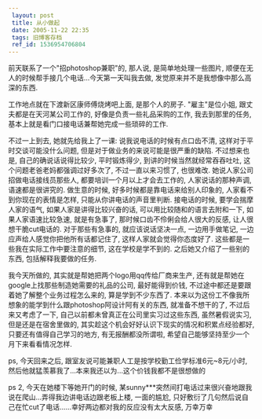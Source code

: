 ```yaml
---
 layout: post
 title: 从小做起
 date: 2005-11-22 22:35
 tags: 旧博客存档
 ref_id: 1536954706804
---
```

前天联系了一个"招photoshop兼职"的, 那人说, 是简单地处理一些图片, 顺便在无人的时候帮手接几个电话...今天第一天叫我去做,
发觉原来并不是我想像中那么高深的东西.



工作地点就在下渡新区康师傅烧烤吧上面, 是那个人的房子. "雇主"是位小姐, 跟丈夫都是在天河某公司工作的, 好像是负责一些礼品采购的工作,
我去到那里的任务, 基本上就是看门口接电话兼帮她完成一些琐碎的工作.



不过一上到去, 她就先给我上了一课: 说我说电话的时候有点口齿不清, 这样对于平时交谈可能没什么问题, 但是对于做业务的来说可能是很严重的缺陷.
不过想来也是, 自己的确说话说得比较少, 平时锻炼得少, 到讲的时候当然就经常吞吞吐吐, 这个问题老爸老妈都强调过好多次了, 不过一直以来习惯了,
也很难改. 她说人家公司招做电话接线员那些人, 都要培训一个月以上才会去工作的, 人家说话的那种声调, 语速都是很讲究的. 做生意的时候,
好多时候都是靠电话来给别人印象的, 人家看不到你现在的表情是怎样, 只能从你讲电话的声音里判断. 接电话的时候, 要学会揣摩人家的语气,
如果人家是讲得比较兴奋的话, 可以用比较随和的语言去附和一下, 如果人家语速比较急速, 就是有急事了, 那时候口齿不伶俐会给人很大的反感,
让人很想干脆cut电话的. 对于那些有急事的, 就应该说话坚决一点, 一边用手做笔记, 一边应声给人感觉你把他所有话都记住了, 这样人家就会觉得你态度好了.
这些都是一些我在实际工作中要注意的细节, 这在学校是学不到的. 之后她又介绍了一些别的东西, 包括解释我要做的任务.



我今天所做的, 其实就是帮她把两个logo用qq传给厂商来生产, 还有就是帮她在google上找那些制造她需要的礼品的公司, 最好能得到价钱,
不过途中都还是要跟着她了解整个业务过程怎么来的, 算是学到不少东西了. 本来以为这份工不像我所想象的能学到什么跟photoshop阿设计阿有关的东西,
就准备不想干的了, 不过后来又考虑了一下, 自己以前都未曾真正在公司里实习过这些东西, 虽然暑假说实习, 但是还是在宿舍里做的,
其实趁这个机会好好认识下现实的情况和积累点经验都好, 只要还有值得自己学习的地方, 有无报酬都没所谓啦, 希望自己能够坚持至少一个月下来看看情况怎样.



ps, 今天回来之后, 跟室友说可能兼职人工是按学校勤工俭学标准6元~8元/小时, 然后他就猛羡慕我了...本来我还以为...这个价钱我都不是很想做的



ps 2, 今天在她楼下等她开门的时候, 某sunny***突然间打电话过来很兴奋地跟我说在爬山...弄得我边讲电话边跟老板上楼, 一面的尴尬,
只好敷衍了几句然后说自己在忙cut了电话......幸好两边都对我的反应没有太大反感, 万幸万幸

